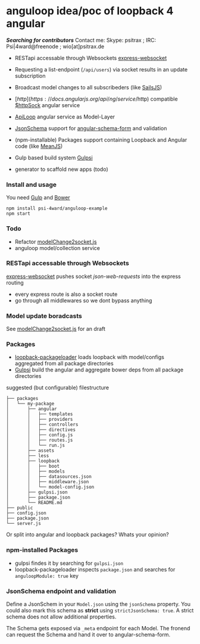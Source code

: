 # anguloop idea/poc of loopback 4 angular

***Searching for contributors*** 
Contact me: Skype: psitrax ; IRC: Psi|4ward@freenode ; wio[at]psitrax.de


* RESTapi accessable through Websockets [express-websocket](https://github.com/psi-4ward/express-websocket) 
* Requesting a list-endpoint (`/api/users`) via socket results in an update subscription
* Broadcast model changes to all subscribeders (like [SailsJS](http://sailsjs.org/#/documentation/reference/websockets/resourceful-pubsub))
* [$http](https://docs.angularjs.org/api/ng/service/$http) compatible [$httpSock](https://github.com/psi-4ward/anguloop-example/blob/master/packages/socket-test/angular/services/httpSock.js) angular service
* [ApiLoop](https://github.com/psi-4ward/anguloop-example/blob/master/packages/socket-test/angular/services/ApiLoop/ApiLoop) angular service as Model-Layer

* [JsonSchema](http://json-schema.org/) support for [angular-schema-form](https://github.com/Textalk/angular-schema-form) and validation 
* (npm-installable) Packages support containing Loopback and Angular code (like [MeanJS](http://learn.mean.io/#m-e-a-n-stack-packages-files-structure))
* Gulp based build system [Gulpsi](https://github.com/psi-4ward/gulpsi)
* generator to scaffold new apps (todo)

### Install and usage
You need [Gulp](https://github.com/gulpjs/gulp/blob/master/docs/getting-started.md) and [Bower](http://bower.io/#install-bower)
```
npm install psi-4ward/anguloop-example
npm start
```


### Todo
* Refactor [modelChange2socket.js](https://github.com/psi-4ward/anguloop-example/blob/master/packages/socket-test/loopback/boot/modelChange2socket.js)
* anguloop model/collection service

### RESTapi accessable through Websockets
[express-websocket](https://github.com/psi-4ward/express-websocket) pushes socket *json-web-requests* into the express routing

* every express route is also a socket route
* go through all middlewares so we dont bypass anything


### Model update boradcasts

See 
[modelChange2socket.js](https://github.com/psi-4ward/anguloop-example/blob/master/packages/socket-test/loopback/boot/modelChange2socket.js)
for an draft

### Packages

* [loopback-packageloader](https://github.com/psi-4ward/loopback-packageloader) loads loopback with model/configs aggregated from all package directories
* [Gulpsi](https://github.com/psi-4ward/loopback-packageloader) build the angular and aggregate bower deps from all package directories

suggested (but configurable) filestructure
```
├── packages
│   └── my-package
│       ├── angular
│       │   ├── templates
│       │   ├── providers
│       │   ├── controllers
│       │   ├── directives
│       │   ├── config.js
│       │   ├── routes.js
│       │   └── run.js
│       ├── assets
│       ├── less
│       ├── loopback
│       │   ├── boot
│       │   ├── models
│       │   ├── datasources.json
│       │   ├── middleware.json
│       │   └── model-config.json
│       ├── gulpsi.json
│       ├── package.json
│       └── README.md
├── public
├── config.json
├── package.json
└── server.js
```

Or split into angular and loopback packages? Whats your opinion?

### npm-installed Packages

* gulpsi findes it by searching for `gulpsi.json`
* loopback-packageloader inspects `package.json` and searches for `anguloopModule: true` key

### JsonSchema endpoint and validation

Define a JsonSchem in your `Model.json` using the `jsonSchema` property. You could also mark this
schema as **strict** using `strictJsonSchema: true`. A strict schema does not allow additional 
properties.

The Schema gets exposed via `_meta` endpoint for each Model. The fronend can request the Schema 
and hand it over to angular-schema-form.